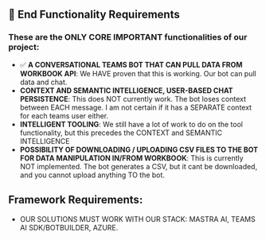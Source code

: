 ## 🎯 End Functionality Requirements

### These are the ONLY CORE IMPORTANT functionalities of our project:
- ✅ **A CONVERSATIONAL TEAMS BOT THAT CAN PULL DATA FROM WORKBOOK API**: We HAVE proven that this is working. Our bot can pull data and chat.
- **CONTEXT AND SEMANTIC INTELLIGENCE, USER-BASED CHAT PERSISTENCE**: This does NOT currently work. The bot loses context between EACH message. I am not certain if it has a SEPARATE context for each teams user either.
- **INTELLIGENT TOOLING**: We still have a lot of work to do on the tool functionality, but this precedes the CONTEXT and SEMANTIC INTELLIGENCE
- **POSSIBILITY OF DOWNLOADING / UPLOADING CSV FILES TO THE BOT FOR DATA MANIPULATION IN/FROM WORKBOOK**: This is currently NOT implemented. The bot generates a CSV, but it cant be downloaded, and you cannot upload anything TO the bot.

## Framework Requirements:

- OUR SOLUTIONS MUST WORK WITH OUR STACK: MASTRA AI, TEAMS AI SDK/BOTBUILDER, AZURE.